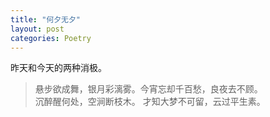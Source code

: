 ```yaml
---
title: "何夕无夕"
layout: post
categories: Poetry
---
```


昨天和今天的两种消极。

>悬步欲成舞，银月彩漓雾。今宵忘却千百愁，良夜去不顾。<br>沉醉醒何处，空涧断枝木。 才知大梦不可留，云过平生素。